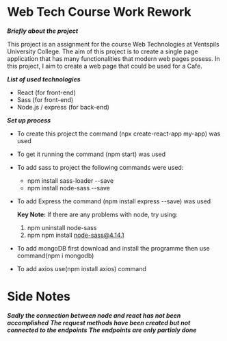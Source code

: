# Web Tech Course Work Rework
*****Briefly about the project*****

This project is an assignment for the course Web Technologies at Ventspils University College.
The aim of this project is to create a single page application that has many functionalities that modern web pages posess.
In this project, I aim to create a web page that could be used for a Cafe. 

*****List of used technologies*****
* React (for front-end)
* Sass (for front-end)
* Node.js / express (for back-end)



*****Set up process*****
* To create this project the command (npx create-react-app my-app) was used
* To get it running the command (npm start) was used 
* To add sass to project the following commands were used:
    * npm install sass-loader --save
    * npm install node-sass --save
* To add Express the command (npm install express --save) was used
    
    **Key Note:**
    If there are any problems with node, try using:
    1. npm uninstall node-sass
    2. npm npm install node-sass@4.14.1
    
* To add mongoDB first download and install the programme then use command(npm i mongodb)
* To add axios use(npm install axios) command


# Side Notes

*****Sadly the connection between node and react has not been accomplished*****
*****The request methods have been created but not connected to the endpoints*****
*****The endpoints are only partialy done*****


     
